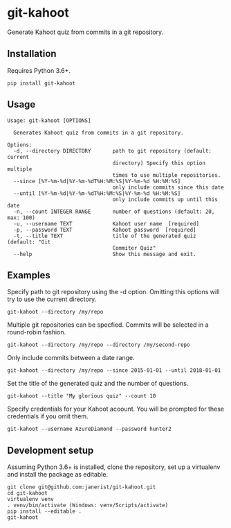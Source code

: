 # git-kahoot
Generate Kahoot quiz from commits in a git repository.

## Installation

Requires Python 3.6+.
```
pip install git-kahoot
```

## Usage
```
Usage: git-kahoot [OPTIONS]

  Generates Kahoot quiz from commits in a git repository.

Options:
  -d, --directory DIRECTORY       path to git repository (default: current
                                  directory) Specify this option multiple
                                  times to use multiple repositories.
  --since [%Y-%m-%d|%Y-%m-%dT%H:%M:%S|%Y-%m-%d %H:%M:%S]
                                  only include commits since this date
  --until [%Y-%m-%d|%Y-%m-%dT%H:%M:%S|%Y-%m-%d %H:%M:%S]
                                  only include commits up until this date
  -n, --count INTEGER RANGE       number of questions (default: 20, max: 100)
  -u, --username TEXT             Kahoot user name  [required]
  -p, --password TEXT             Kahoot password  [required]
  -t, --title TEXT                title of the generated quiz (default: "Git
                                  Commiter Quiz"
  --help                          Show this message and exit.
```

## Examples

Specify path to git repository using the -d option. Omitting this options will try to use the current directory.
```
git-kahoot --directory /my/repo
```

Multiple git repositories can be specfied. Commits will be selected in a round-robin fashion.
```
git-kahoot --directory /my/repo --directory /my/second-repo
```

Only include commits between a date range.
```
git-kahoot --directory /my/repo --since 2015-01-01 --until 2018-01-01
```

Set the title of the generated quiz and the number of questions.
```
git-kahoot --title "My glorious quiz" --count 10
```

Specify credentials for your Kahoot acoount. You will be prompted for these credentials if you omit them.
```
git-kahoot --username AzureDiamond --password hunter2
```

## Development setup

Assuming Python 3.6+ is installed, clone the repository, set up a virtualenv and install the package as editable. 

```
git clone git@github.com:janerist/git-kahoot.git
cd git-kahoot
virtualenv venv
. venv/bin/activate (Windows: venv/Scripts/activate)
pip install --editable .
git-kahoot
```
